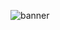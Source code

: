 
<!-- <b> Show them with what you can do, not with what you have. </b> -->
<!-- ![c86f511cc4de1d0d3f1dd2b372000968](https://user-images.githubusercontent.com/44605554/171388943-8b616059-b8f4-4124-977b-f5337f0976d9.jpeg) -->
![banner](https://user-images.githubusercontent.com/44605554/173247196-9fc09d3e-3037-4971-a6d3-b5c96a8ded5b.png)

<!-- 
[![GitHub](https://img.shields.io/badge/GitHub-%40lemokami-239a3b.svg)](https://github.com/lemokami)
[![Twitter](https://img.shields.io/badge/Twitter-%40lemokami-58a1f2.svg)](https://twitter.com/lemokami)
[![LinkedIn](https://img.shields.io/badge/Linked-in-0c66c3.svg)](https://www.linkedin.com/in/lemokami/)
[![Style](https://img.shields.io/badge/Dark%20Mode-111111.svg#gh-dark-mode-only)](https://github.com/settings/appearance#gh-dark-mode-only)
[![Style](https://img.shields.io/badge/Light%20Mode-efefef.svg#gh-light-mode-only)](https://github.com/settings/appearance#gh-light-mode-only)
 -->


